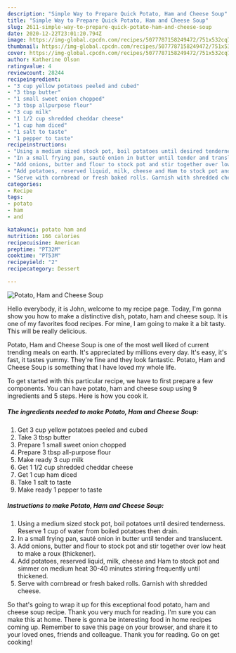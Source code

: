 ```yaml
---
description: "Simple Way to Prepare Quick Potato, Ham and Cheese Soup"
title: "Simple Way to Prepare Quick Potato, Ham and Cheese Soup"
slug: 2611-simple-way-to-prepare-quick-potato-ham-and-cheese-soup
date: 2020-12-22T23:01:20.794Z
image: https://img-global.cpcdn.com/recipes/5077787158249472/751x532cq70/potato-ham-and-cheese-soup-recipe-main-photo.jpg
thumbnail: https://img-global.cpcdn.com/recipes/5077787158249472/751x532cq70/potato-ham-and-cheese-soup-recipe-main-photo.jpg
cover: https://img-global.cpcdn.com/recipes/5077787158249472/751x532cq70/potato-ham-and-cheese-soup-recipe-main-photo.jpg
author: Katherine Olson
ratingvalue: 4
reviewcount: 28244
recipeingredient:
- "3 cup yellow potatoes peeled and cubed"
- "3 tbsp butter"
- "1 small sweet onion chopped"
- "3 tbsp allpurpose flour"
- "3 cup milk"
- "1 1/2 cup shredded cheddar cheese"
- "1 cup ham diced"
- "1 salt to taste"
- "1 pepper to taste"
recipeinstructions:
- "Using a medium sized stock pot, boil potatoes until desired tenderness. Reserve 1 cup of water from boiled potatoes then drain."
- "In a small frying pan, sauté onion in butter until tender and translucent."
- "Add onions, butter and flour to stock pot and stir together over low heat to make a roux (thickener)."
- "Add potatoes, reserved liquid, milk, cheese and Ham to stock pot and simmer on medium heat 30-40 minutes stirring frequently until thickened."
- "Serve with cornbread or fresh baked rolls. Garnish with shredded cheese."
categories:
- Recipe
tags:
- potato
- ham
- and

katakunci: potato ham and 
nutrition: 166 calories
recipecuisine: American
preptime: "PT32M"
cooktime: "PT53M"
recipeyield: "2"
recipecategory: Dessert

---
```



![Potato, Ham and Cheese Soup](https://img-global.cpcdn.com/recipes/5077787158249472/751x532cq70/potato-ham-and-cheese-soup-recipe-main-photo.jpg)

Hello everybody, it is John, welcome to my recipe page. Today, I'm gonna show you how to make a distinctive dish, potato, ham and cheese soup. It is one of my favorites food recipes. For mine, I am going to make it a bit tasty. This will be really delicious.



Potato, Ham and Cheese Soup is one of the most well liked of current trending meals on earth. It's appreciated by millions every day. It's easy, it's fast, it tastes yummy. They're fine and they look fantastic. Potato, Ham and Cheese Soup is something that I have loved my whole life.


To get started with this particular recipe, we have to first prepare a few components. You can have potato, ham and cheese soup using 9 ingredients and 5 steps. Here is how you cook it.

<!--inarticleads1-->

##### The ingredients needed to make Potato, Ham and Cheese Soup:

1. Get 3 cup yellow potatoes peeled and cubed
1. Take 3 tbsp butter
1. Prepare 1 small sweet onion chopped
1. Prepare 3 tbsp all-purpose flour
1. Make ready 3 cup milk
1. Get 1 1/2 cup shredded cheddar cheese
1. Get 1 cup ham diced
1. Take 1 salt to taste
1. Make ready 1 pepper to taste




<!--inarticleads2-->

##### Instructions to make Potato, Ham and Cheese Soup:

1. Using a medium sized stock pot, boil potatoes until desired tenderness. Reserve 1 cup of water from boiled potatoes then drain.
1. In a small frying pan, sauté onion in butter until tender and translucent.
1. Add onions, butter and flour to stock pot and stir together over low heat to make a roux (thickener).
1. Add potatoes, reserved liquid, milk, cheese and Ham to stock pot and simmer on medium heat 30-40 minutes stirring frequently until thickened.
1. Serve with cornbread or fresh baked rolls. Garnish with shredded cheese.




So that's going to wrap it up for this exceptional food potato, ham and cheese soup recipe. Thank you very much for reading. I'm sure you can make this at home. There is gonna be interesting food in home recipes coming up. Remember to save this page on your browser, and share it to your loved ones, friends and colleague. Thank you for reading. Go on get cooking!
